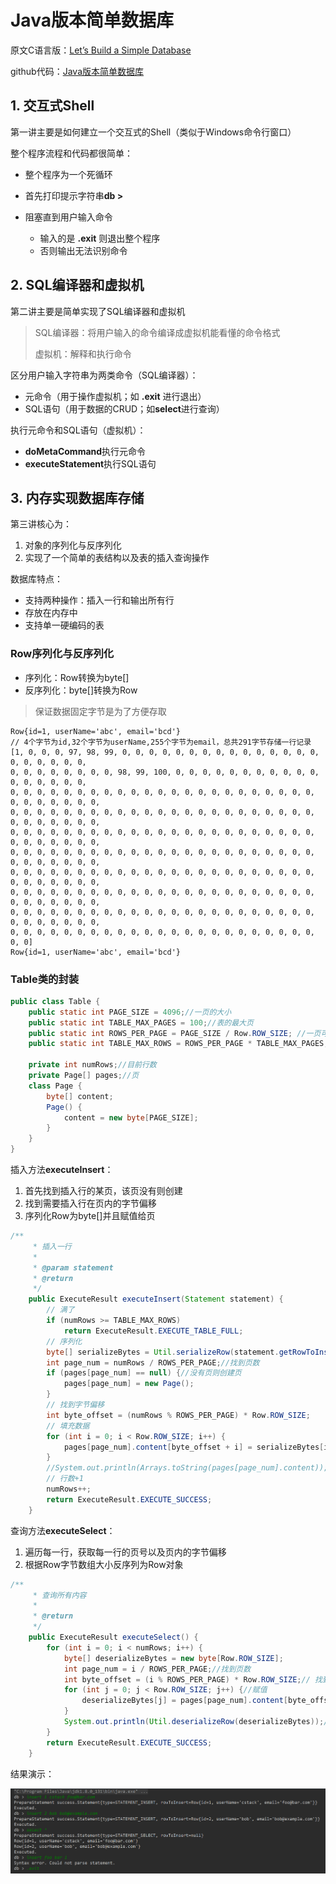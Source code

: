 # Java版本简单数据库
原文C语言版：[Let’s Build a Simple Database](https://cstack.github.io/db_tutorial/)

github代码：[Java版本简单数据库](https://github.com/ccran/SimpleDatabase)

## 1. 交互式Shell
第一讲主要是如何建立一个交互式的Shell（类似于Windows命令行窗口）

整个程序流程和代码都很简单：

- 整个程序为一个死循环

- 首先打印提示字符串**db >**
- 阻塞直到用户输入命令
  - 输入的是 **\.exit** 则退出整个程序
  - 否则输出无法识别命令

## 2. SQL编译器和虚拟机

第二讲主要是简单实现了SQL编译器和虚拟机

> SQL编译器：将用户输入的命令编译成虚拟机能看懂的命令格式
>
> 虚拟机：解释和执行命令

区分用户输入字符串为两类命令（SQL编译器）：

- 元命令（用于操作虚拟机；如 **\.exit** 进行退出）
- SQL语句（用于数据的CRUD；如**select**进行查询）

执行元命令和SQL语句（虚拟机）：

- **doMetaCommand**执行元命令
- **executeStatement**执行SQL语句

## 3. 内存实现数据库存储

第三讲核心为：

1. 对象的序列化与反序列化
2. 实现了一个简单的表结构以及表的插入查询操作

数据库特点：

- 支持两种操作：插入一行和输出所有行
- 存放在内存中
- 支持单一硬编码的表

### Row序列化与反序列化

- 序列化：Row转换为byte[]
- 反序列化：byte[]转换为Row

> 保证数据固定字节是为了方便存取

```
Row{id=1, userName='abc', email='bcd'}
// 4个字节为id,32个字节为userName,255个字节为email，总共291字节存储一行记录
[1, 0, 0, 0, 97, 98, 99, 0, 0, 0, 0, 0, 0, 0, 0, 0, 0, 0, 0, 0, 0, 0, 0, 0, 0, 0, 0, 0, 
0, 0, 0, 0, 0, 0, 0, 0, 98, 99, 100, 0, 0, 0, 0, 0, 0, 0, 0, 0, 0, 0, 0, 0, 0, 0, 0, 0, 
0, 0, 0, 0, 0, 0, 0, 0, 0, 0, 0, 0, 0, 0, 0, 0, 0, 0, 0, 0, 0, 0, 0, 0, 0, 0, 0, 0, 0, 0,
0, 0, 0, 0, 0, 0, 0, 0, 0, 0, 0, 0, 0, 0, 0, 0, 0, 0, 0, 0, 0, 0, 0, 0, 0, 0, 0, 0, 0, 0,
0, 0, 0, 0, 0, 0, 0, 0, 0, 0, 0, 0, 0, 0, 0, 0, 0, 0, 0, 0, 0, 0, 0, 0, 0, 0, 0, 0, 0, 0,
0, 0, 0, 0, 0, 0, 0, 0, 0, 0, 0, 0, 0, 0, 0, 0, 0, 0, 0, 0, 0, 0, 0, 0, 0, 0, 0, 0, 0, 0,
0, 0, 0, 0, 0, 0, 0, 0, 0, 0, 0, 0, 0, 0, 0, 0, 0, 0, 0, 0, 0, 0, 0, 0, 0, 0, 0, 0, 0, 0,
0, 0, 0, 0, 0, 0, 0, 0, 0, 0, 0, 0, 0, 0, 0, 0, 0, 0, 0, 0, 0, 0, 0, 0, 0, 0, 0, 0, 0, 0,
0, 0, 0, 0, 0, 0, 0, 0, 0, 0, 0, 0, 0, 0, 0, 0, 0, 0, 0, 0, 0, 0, 0, 0, 0, 0, 0, 0, 0, 0, 
0, 0, 0, 0, 0, 0, 0, 0, 0, 0, 0, 0, 0, 0, 0, 0, 0, 0, 0, 0, 0, 0, 0, 0, 0]
Row{id=1, userName='abc', email='bcd'}
```

### Table类的封装

```java
public class Table {
    public static int PAGE_SIZE = 4096;//一页的大小
    public static int TABLE_MAX_PAGES = 100;//表的最大页
    public static int ROWS_PER_PAGE = PAGE_SIZE / Row.ROW_SIZE; //一页可以存放的Row行数
    public static int TABLE_MAX_ROWS = ROWS_PER_PAGE * TABLE_MAX_PAGES;//表可以存放的最多行数

    private int numRows;//目前行数
    private Page[] pages;//页
    class Page {
        byte[] content;
        Page() {
            content = new byte[PAGE_SIZE];
        }
    }
}
```

插入方法**executeInsert**：

1. 首先找到插入行的某页，该页没有则创建
2. 找到需要插入行在页内的字节偏移
3. 序列化Row为byte[]并且赋值给页

```java
/**
     * 插入一行
     *
     * @param statement
     * @return
     */
    public ExecuteResult executeInsert(Statement statement) {
        // 满了
        if (numRows >= TABLE_MAX_ROWS)
            return ExecuteResult.EXECUTE_TABLE_FULL;
        // 序列化
        byte[] serializeBytes = Util.serializeRow(statement.getRowToInsert());
        int page_num = numRows / ROWS_PER_PAGE;//找到页数
        if (pages[page_num] == null) {//没有页则创建页
            pages[page_num] = new Page();
        }
        // 找到字节偏移
        int byte_offset = (numRows % ROWS_PER_PAGE) * Row.ROW_SIZE;
        // 填充数据
        for (int i = 0; i < Row.ROW_SIZE; i++) {
            pages[page_num].content[byte_offset + i] = serializeBytes[i];
        }
        //System.out.println(Arrays.toString(pages[page_num].content));
        // 行数+1
        numRows++;
        return ExecuteResult.EXECUTE_SUCCESS;
    }
```

查询方法**executeSelect**：

1. 遍历每一行，获取每一行的页号以及页内的字节偏移
2. 根据Row字节数组大小反序列为Row对象

```java
/**
     * 查询所有内容
     *
     * @return
     */
    public ExecuteResult executeSelect() {
        for (int i = 0; i < numRows; i++) {
            byte[] deserializeBytes = new byte[Row.ROW_SIZE];
            int page_num = i / ROWS_PER_PAGE;//找到页数
            int byte_offset = (i % ROWS_PER_PAGE) * Row.ROW_SIZE;// 找到字节偏移
            for (int j = 0; j < Row.ROW_SIZE; j++) {//赋值
                deserializeBytes[j] = pages[page_num].content[byte_offset + j];
            }
            System.out.println(Util.deserializeRow(deserializeBytes));//输出对象
        }
        return ExecuteResult.EXECUTE_SUCCESS;
    }
```

结果演示：

![结果](https://github.com/ccran/SimpleDatabase/blob/master/pic/part3.png)
